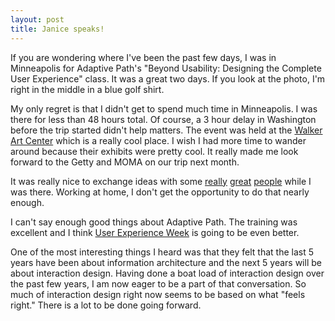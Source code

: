```yaml
--- 
layout: post
title: Janice speaks!
---
```


If you are wondering where I've been the past few days, I was in Minneapolis for Adaptive Path's "Beyond Usability: Designing the Complete User Experience" class.  It was a great two days. If you look at the photo, I'm right in the middle in a blue golf shirt.

My only regret is that I didn't get to spend much time in Minneapolis.  I was there for less than 48 hours total.  Of course, a 3 hour delay in Washington before the trip started didn't help matters.  The event was held at the <a title="The Walker Art Center" href="http://www.walkerartcenter.org">Walker Art Center</a> which is a really cool place.  I wish I had more time to wander around because their exhibits were pretty cool.  It really made me look forward to the Getty and MOMA on our trip next month.

It was really nice to exchange ideas with some <a title="Bryan" href="http://www.b-may.com">really</a> <a title="Morten" href="http://www.genstart.dk">great</a> <a title="Lyle" href="http://crocolyle.blogspot.com">people</a> while I was there.  Working at home, I don't get the opportunity to do that nearly enough.

I can't say enough good things about Adaptive Path.  The training was excellent and I think <a href="http://adaptivepath.com/events/2005/august/">User Experience Week</a> is going to be even better.

One of the most interesting things I heard was that they felt that the last 5 years have been about information architecture and the next 5 years will be about interaction design.  Having done a boat load of interaction design over the past few years, I am now eager to be a part of that conversation.  So much of interaction design right now seems to be based on what "feels right."  There is a lot to be done going forward.
